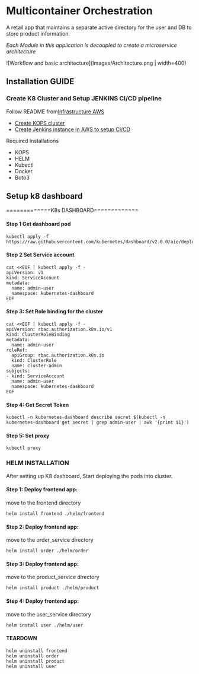 # Multicontainer Orchestration

A retail app that maintains a separate active directory for the user and DB to store product information.

*Each Module in this application is decoupled to create a microservice architecture*


![Workflow and basic architecture](Images/Architecture.png | width=400)




## Installation GUIDE

### Create K8 Cluster and Setup JENKINS CI/CD pipeline
 Follow README from[Infrastructure AWS](https://github.com/Gwtm11/Infrastructure-AWS)
 * [Create KOPS cluster](https://github.com/Gwtm11/Infrastructure-AWS/tree/main/Infrastructure-kubernetes)
 * [Create Jenkins instance in AWS to setup CI/CD ](https://github.com/Gwtm11/Infrastructure-AWS/tree/main/infrastructure-jenkins)

Required Installations
* KOPS
* HELM
* Kubectl
* Docker 
* Boto3 


## Setup k8 dashboard

 =============K8s DASHBOARD=============
#### Step 1 Get dashboard pod
```
kubectl apply -f https://raw.githubusercontent.com/kubernetes/dashboard/v2.0.0/aio/deploy/recommended.yaml
```

#### Step 2 Set Service account

```
cat <<EOF | kubectl apply -f -
apiVersion: v1
kind: ServiceAccount
metadata:
  name: admin-user
  namespace: kubernetes-dashboard
EOF
```

#### Step 3: Set Role binding for the cluster
```
cat <<EOF | kubectl apply -f -
apiVersion: rbac.authorization.k8s.io/v1
kind: ClusterRoleBinding
metadata:
  name: admin-user
roleRef:
  apiGroup: rbac.authorization.k8s.io
  kind: ClusterRole
  name: cluster-admin
subjects:
- kind: ServiceAccount
  name: admin-user
  namespace: kubernetes-dashboard
EOF
```

#### Step 4: Get Secret Token

```
kubectl -n kubernetes-dashboard describe secret $(kubectl -n kubernetes-dashboard get secret | grep admin-user | awk '{print $1}')
```

#### Step 5: Set proxy
```
kubectl proxy
```

### HELM INSTALLATION

After setting up K8 dashboard, Start deploying the pods into cluster.

#### Step 1: Deploy frontend app:
move to the frontend directory
```
helm install frontend ./helm/frontend
```

#### Step 2: Deploy frontend app:
move to the order_service directory
```
helm install order ./helm/order
```

#### Step 3: Deploy frontend app:
move to the product_service directory
```
helm install product ./helm/product
```

#### Step 4: Deploy frontend app:
move to the user_service directory
```
helm install user ./helm/user
```


#### TEARDOWN
```
helm uninstall frontend
helm uninstall order
helm uninstall product
helm uninstall user
```


